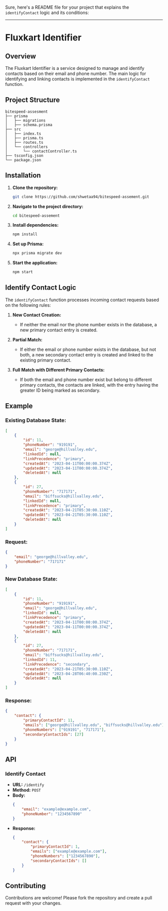 Sure, here's a README file for your project that explains the `identifyContact` logic and its conditions:

---

# Fluxkart Identifier

## Overview

The Fluxkart Identifier is a service designed to manage and identify contacts based on their email and phone number. The main logic for identifying and linking contacts is implemented in the `identifyContact` function.

## Project Structure

```plaintext
bitespeed-assesment
├── prisma
│   ├── migrations
│   ├── schema.prisma
├── src
│   ├── index.ts
│   ├── prisma.ts
│   ├── routes.ts
│   └── controllers
│       └── contactController.ts
├── tsconfig.json
└── package.json
```

## Installation

1. **Clone the repository:**
   ```bash
   git clone https://github.com/shwetaa94/bitespeed-assement.git
   ```

2. **Navigate to the project directory:**
   ```bash
   cd bitespeed-assement
   ```

3. **Install dependencies:**
   ```bash
   npm install
   ```

4. **Set up Prisma:**
   ```bash
   npx prisma migrate dev
   ```

5. **Start the application:**
   ```bash
   npm start
   ```

## Identify Contact Logic

The `identifyContact` function processes incoming contact requests based on the following rules:

1. **New Contact Creation:**
   - If neither the email nor the phone number exists in the database, a new primary contact entry is created.

2. **Partial Match:**
   - If either the email or phone number exists in the database, but not both, a new secondary contact entry is created and linked to the existing primary contact.

3. **Full Match with Different Primary Contacts:**
   - If both the email and phone number exist but belong to different primary contacts, the contacts are linked, with the entry having the greater ID being marked as secondary.

## Example

### Existing Database State:

```json
[
    {
        "id": 11,
        "phoneNumber": "919191",
        "email": "george@hillvalley.edu",
        "linkedId": null,
        "linkPrecedence": "primary",
        "createdAt": "2023-04-11T00:00:00.374Z",
        "updatedAt": "2023-04-11T00:00:00.374Z",
        "deletedAt": null
    },
    {
        "id": 27,
        "phoneNumber": "717171",
        "email": "biffsucks@hillvalley.edu",
        "linkedId": null,
        "linkPrecedence": "primary",
        "createdAt": "2023-04-21T05:30:00.110Z",
        "updatedAt": "2023-04-21T05:30:00.110Z",
        "deletedAt": null
    }
]
```

### Request:

```json
{
    "email": "george@hillvalley.edu",
    "phoneNumber": "717171"
}
```

### New Database State:

```json
[
    {
        "id": 11,
        "phoneNumber": "919191",
        "email": "george@hillvalley.edu",
        "linkedId": null,
        "linkPrecedence": "primary",
        "createdAt": "2023-04-11T00:00:00.374Z",
        "updatedAt": "2023-04-11T00:00:00.374Z",
        "deletedAt": null
    },
    {
        "id": 27,
        "phoneNumber": "717171",
        "email": "biffsucks@hillvalley.edu",
        "linkedId": 11,
        "linkPrecedence": "secondary",
        "createdAt": "2023-04-21T05:30:00.110Z",
        "updatedAt": "2023-04-28T06:40:00.230Z",
        "deletedAt": null
    }
]
```

### Response:

```json
{
    "contact": {
        "primaryContactId": 11,
        "emails": ["george@hillvalley.edu", "biffsucks@hillvalley.edu"],
        "phoneNumbers": ["919191", "717171"],
        "secondaryContactIds": [27]
    }
}
```

## API

### Identify Contact

- **URL:** `/identify`
- **Method:** `POST`
- **Body:**
  ```json
  {
      "email": "example@example.com",
      "phoneNumber": "1234567890"
  }
  ```
- **Response:**
  ```json
  {
      "contact": {
          "primaryContactId": 1,
          "emails": ["example@example.com"],
          "phoneNumbers": ["1234567890"],
          "secondaryContactIds": []
      }
  }
  ```

## Contributing

Contributions are welcome! Please fork the repository and create a pull request with your changes.

